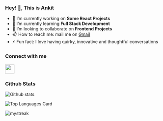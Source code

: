 
### Hey! 👋, This is Ankit

 - 🔭 I’m currently working on **Some React Projects**
 - 🌱 I’m currently learning **Full Stack Development**
 - 👯 I’m looking to collaborate on **Frontend Projects**
 - 📫 How to reach me: mail me on [Gmail](http://gmail.com/mohantyankit619@gmail.com)
 - ⚡ Fun fact: I love having quirky, innovative and thoughtful conversations 

### Connect with me
<p>

 <a href="https://www.linkedin.com/in/ankit-mohanty-3036ba209/" target="blank"><img align="center"  src="https://github.com/mishmanners/MishManners/blob/master/socials/transparent-Linkedin-logo-icon.png" alt="" height="30" /></a>
 
</p>


### Github Stats
![Github stats](https://github-readme-stats.vercel.app/api?username=Ankitmohanty2&theme=onedark&show_icons=true&count_private=true)

![Top Languages Card](https://github-readme-stats.vercel.app/api/top-langs/?username=Ankitmohanty2&theme=onedark&layout=compact)

<img src="https://github-readme-streak-stats.herokuapp.com/?user=Ankitmohanty2&theme=onedark" alt="mystreak"/>


